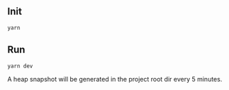 ## Init

```bash
yarn
```

## Run

```bash
yarn dev
```

A heap snapshot will be generated in the project root dir every 5 minutes.
